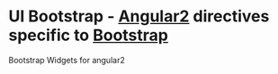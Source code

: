 # UI Bootstrap - [Angular2](http://angular.io/) directives specific to [Bootstrap](http://getbootstrap.com)
Bootstrap Widgets for angular2
